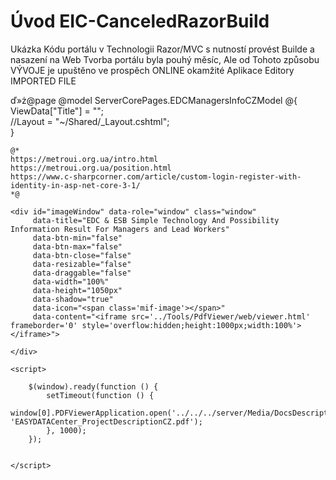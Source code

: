 ﻿# Úvod   EIC-CanceledRazorBuild  

Ukázka Kódu portálu v Technologii Razor/MVC s nutností provést Builde a nasazení na Web
Tvorba portálu byla pouhý měsíc, Ale od Tohoto způsobu VÝVOJE je upuštěno
ve prospěch ONLINE okamžité Aplikace Editory
IMPORTED FILE

ď»ż@page 
@model ServerCorePages.EDCManagersInfoCZModel
@{
    ViewData["Title"] = "";  
    //Layout = "~/Shared/_Layout.cshtml";  
}

    @*
    https://metroui.org.ua/intro.html
    https://metroui.org.ua/position.html
    https://www.c-sharpcorner.com/article/custom-login-register-with-identity-in-asp-net-core-3-1/
    *@

<div class="text-center info-panel mb-2">
   
    <div id="imageWindow" data-role="window" class="window"
         data-title="EDC & ESB Simple Technology And Possibility Information Result For Managers and Lead Workers"
         data-btn-min="false"
         data-btn-max="false"
         data-btn-close="false"
         data-resizable="false"
         data-draggable="false"
         data-width="100%"
         data-height="1050px"
         data-shadow="true"
         data-icon="<span class='mif-image'></span>"
         data-content="<iframe src='../Tools/PdfViewer/web/viewer.html' frameborder='0' style='overflow:hidden;height:1000px;width:100%'></iframe>">

    </div>
 
    <script>

        $(window).ready(function () {
            setTimeout(function () {
                window[0].PDFViewerApplication.open('../../../server/Media/DocsDescriptions/EASYDATACenter_ProjectDescriptionCZ.pdf', 'EASYDATACenter_ProjectDescriptionCZ.pdf');
            }, 1000);
        });

        
    </script>
</div>
